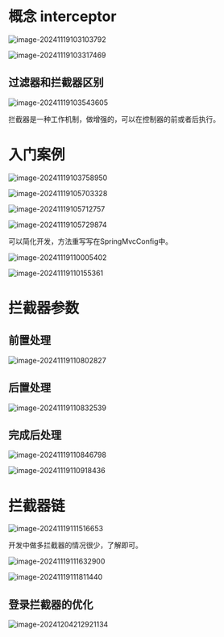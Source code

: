 #  概念 interceptor

![image-20241119103103792](D:\md_image\image-20241119103103792.png)



 ![image-20241119103317469](D:\md_image\image-20241119103317469.png)

## 过滤器和拦截器区别

 ![image-20241119103543605](D:\md_image\image-20241119103543605.png)



拦截器是一种工作机制，做增强的，可以在控制器的前或者后执行。



# 入门案例

 ![image-20241119103758950](D:\md_image\image-20241119103758950.png)

 ![image-20241119105703328](D:\md_image\image-20241119105703328.png)

![image-20241119105712757](D:\md_image\image-20241119105712757.png)

 ![image-20241119105729874](D:\md_image\image-20241119105729874.png)

可以简化开发，方法重写写在SpringMvcConfig中。

![image-20241119110005402](D:\md_image\image-20241119110005402.png)

![image-20241119110155361](D:\md_image\image-20241119110155361.png)



# 拦截器参数

## 前置处理

 ![image-20241119110802827](D:\md_image\image-20241119110802827.png)

## 后置处理

 ![image-20241119110832539](D:\md_image\image-20241119110832539.png)

## 完成后处理

 ![image-20241119110846798](D:\md_image\image-20241119110846798.png)

 ![image-20241119110918436](D:\md_image\image-20241119110918436.png)

# 拦截器链

 ![image-20241119111516653](D:\md_image\image-20241119111516653.png)



开发中做多拦截器的情况很少，了解即可。 

![image-20241119111632900](D:\md_image\image-20241119111632900.png)

 

![image-20241119111811440](D:\md_image\image-20241119111811440.png)

## 登录拦截器的优化

![image-20241204212921134](D:\md_image\image-20241204212921134.png)